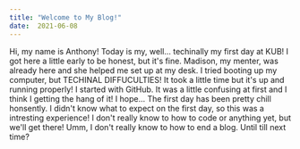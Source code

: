 ```yaml
---
title: "Welcome to My Blog!"
date:  2021-06-08
---
```

Hi, my name is Anthony! Today is my, well... techinally my first day at KUB! I got here a little early to be honest, but it's fine. Madison, my menter, was already here and she helped me set up at my desk. I tried booting up my computer, but TECHINAL DIFFUCULTIES! It took a little time but it's up and running properly! I started with GitHub. It was a little confusing at first and I think I getting the hang of it! I hope... The first day has been pretty chill honsently. I didn't know what to expect on the first day, so this was a intresting experience! I don't really know to how to code or anything yet, but we'll get there! Umm, I don't really know to how to end a blog. Until till next time?
